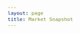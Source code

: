 ```yaml
---
layout: page
title: Market Snapshot
---
```

<meta charset="utf-8">

<style>
@import url(http://fonts.googleapis.com/css?family=Yanone+Kaffeesatz:400,700);

body {
  font-family: Yanone Kaffeesatz;
  font-size: 13px;
  margin: 30px auto;
  width: 1280px;
  position: relative;
}

header {
  padding: 6px 0;
}

.group {
  margin-bottom: 1em;
}

.axis {
  font: 10px sans-serif;
  position: fixed;
  pointer-events: none;
  z-index: 2;
}

.axis text {
  -webkit-transition: fill-opacity 250ms linear;
}

.axis path {
  display: none;
}

.axis line {
  stroke: #000;
  shape-rendering: crispEdges;
}

.axis.top {
  background-image: linear-gradient(top, #fff 0%, rgba(255,255,255,0) 100%);
  background-image: -o-linear-gradient(top, #fff 0%, rgba(255,255,255,0) 100%);
  background-image: -moz-linear-gradient(top, #fff 0%, rgba(255,255,255,0) 100%);
  background-image: -webkit-linear-gradient(top, #fff 0%, rgba(255,255,255,0) 100%);
  background-image: -ms-linear-gradient(top, #fff 0%, rgba(255,255,255,0) 100%);
  top: 0px;
  padding: 0 0 24px 0;
}

.axis.bottom {
  background-image: linear-gradient(bottom, #fff 0%, rgba(255,255,255,0) 100%);
  background-image: -o-linear-gradient(bottom, #fff 0%, rgba(255,255,255,0) 100%);
  background-image: -moz-linear-gradient(bottom, #fff 0%, rgba(255,255,255,0) 100%);
  background-image: -webkit-linear-gradient(bottom, #fff 0%, rgba(255,255,255,0) 100%);
  background-image: -ms-linear-gradient(bottom, #fff 0%, rgba(255,255,255,0) 100%);
  bottom: 0px;
  padding: 24px 0 0 0;
}

.horizon {
  border-bottom: solid 1px #000;
  overflow: hidden;
  position: relative;
}

.horizon {
  border-top: solid 1px #000;
  border-bottom: solid 1px #000;
}

.horizon + .horizon {
  border-top: none;
}

.horizon canvas {
  display: block;
}

.horizon .title,
.horizon .value {
  bottom: 0;
  line-height: 30px;
  margin: 0 6px;
  position: absolute;
  text-shadow: 0 1px 0 rgba(255,255,255,.5);
  white-space: nowrap;
}

.horizon .title {
  left: 0;
}

.horizon .value {
  right: 0;
}

.line {
  background: #000;
  z-index: 2;
}

</style>

<script src="//d3js.org/d3.v2.min.js" charset="utf-8"></script>
<script src="https://square.github.io/cubism/cubism.v1.min.js"></script>


<body id="graph">
  <script>
    alert( 'On mobile, zoom out...' )
  
    // Create Context
    var context = cubism.context()
        .serverDelay(0)
        .step(24 * 60 * 60 * 1000)
        .size(1280)
        .stop();
    
    // Add Ruler
    d3.select("#graph").selectAll(".axis")
        .data(["top", "bottom"])
      .enter().append("div")
        .attr("class", function(d) { return d + " axis"; })
        .each(function(d) { d3.select(this).call(context.axis().ticks(12).orient(d)); });
    
    // Add vertical line
    d3.select("#graph").append("div")
        .attr("class", "rule")
        .call(context.rule());
    
    // Plot Horizon Graphs
    d3.select("#graph").selectAll(".horizon")
        .data([ 'Bund', 'UK 10Y Gilt', 'US 2Y T-Note', 'US 5Y T-Note', 'US 10Y T-Note', 'US T-Bond',
                'Australia 200', 'Germany 30', 'Europe 50', 'France 40', 'Hong Kong 33', 'Japan 225',
                'Netherlands 25', 'Singapore 30', 'Swiss 20', 'UK 100', 'US Nas 100', 'US SPX 500',
                'US Russ 2000', 'US Wall St 30', 'Brent Crude Oil', 'Corn', 'Natural Gas', 'Soybeans',
                'Sugar', 'Wheat', 'West Texas Oil', 'Copper', 'Gold', 'Gold/Silver', 'Palladium',
                'Platinum', 'Silver', 'EUR/USD', 'USD/CAD', 'USD/CHF', 'USD/CNH', 'USD/CZK', 'USD/DKK',
                'USD/HKD', 'USD/HUF', 'USD/INR', 'USD/JPY', 'USD/MXN', 'USD/NOK', 'USD/PLN', 'USD/SAR',
                'USD/SEK', 'USD/SGD', 'USD/THB', 'USD/TRY', 'USD/ZAR'].map(stock))
      .enter().insert("div", ".bottom")
        .attr("class", "horizon")
      .call(context.horizon()
        .format(d3.format("+,.2p"))
        .height(25));
    
    // Set Focus on the Ruler / Axis
    context.on("focus", function(i) {
      d3.selectAll(".value").style("right", i == null ? null : context.size() - i + "px");
    });
    
    // Create Metrics by Reading from CSV file
    function stock(name) {
      var format = d3.time.format("%Y-%m-%d");
      return context.metric(function(start, stop, step, callback) {
          d3.csv("/js/cubism/snapshot.csv", function(rows) {
              rows = rows.map(function(d) {
                  return [format.parse(d.Date), +d[name]];
              }).filter(function(d) {
                  return d[1];
              }).reverse();
              var date = rows[0][0],
                  compare = rows[0][1],
                  value = rows[0][1],
                  values = [value];
              rows.forEach(function(d) {
                  while ((date = d3.time.day.offset(date, 1)) < d[0]) values.push(value);
                  values.push(value = (d[1] - compare) / compare);
              });
              callback(null, values.slice(-context.size()));
          });
      }, name);
    }
  
  </script>
</body>

